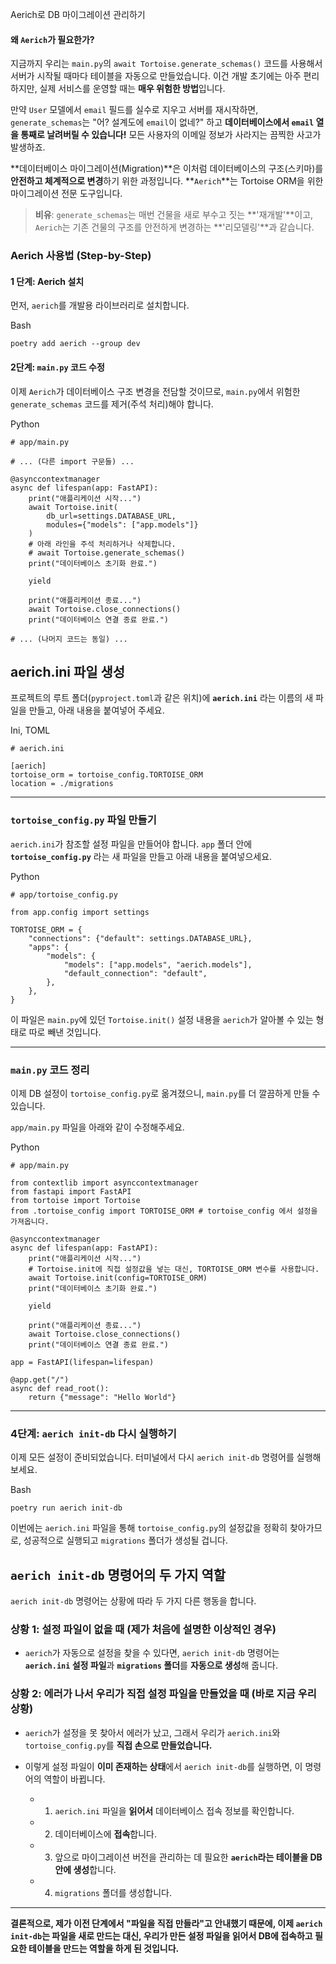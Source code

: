 
 Aerich로 DB 마이그레이션 관리하기

#### 왜 `Aerich`가 필요한가?

지금까지 우리는 `main.py`의 `await Tortoise.generate_schemas()` 코드를 사용해서 서버가 시작될 때마다 테이블을 자동으로 만들었습니다. 이건 개발 초기에는 아주 편리하지만, 실제 서비스를 운영할 때는 **매우 위험한 방법**입니다.

만약 `User` 모델에서 `email` 필드를 실수로 지우고 서버를 재시작하면, `generate_schemas`는 "어? 설계도에 `email`이 없네?" 하고 **데이터베이스에서 `email` 열을 통째로 날려버릴 수 있습니다!** 모든 사용자의 이메일 정보가 사라지는 끔찍한 사고가 발생하죠.

**데이터베이스 마이그레이션(Migration)**은 이처럼 데이터베이스의 구조(스키마)를 **안전하고 체계적으로 변경**하기 위한 과정입니다. **`Aerich`**는 Tortoise ORM을 위한 마이그레이션 전문 도구입니다.

> **비유**: `generate_schemas`는 매번 건물을 새로 부수고 짓는 **'재개발'**이고, `Aerich`는 기존 건물의 구조를 안전하게 변경하는 **'리모델링'**과 같습니다.

### Aerich 사용법 (Step-by-Step)

#### 1 단계: Aerich 설치

먼저, `aerich`를 개발용 라이브러리로 설치합니다.

Bash

```
poetry add aerich --group dev
```

#### 2단계: `main.py` 코드 수정

이제 `Aerich`가 데이터베이스 구조 변경을 전담할 것이므로, `main.py`에서 위험한 `generate_schemas` 코드를 제거(주석 처리)해야 합니다.

Python

```
# app/main.py

# ... (다른 import 구문들) ...

@asynccontextmanager
async def lifespan(app: FastAPI):
    print("애플리케이션 시작...")
    await Tortoise.init(
        db_url=settings.DATABASE_URL,
        modules={"models": ["app.models"]}
    )
    # 아래 라인을 주석 처리하거나 삭제합니다.
    # await Tortoise.generate_schemas() 
    print("데이터베이스 초기화 완료.")
    
    yield
    
    print("애플리케이션 종료...")
    await Tortoise.close_connections()
    print("데이터베이스 연결 종료 완료.")

# ... (나머지 코드는 동일) ...
```


## aerich.ini 파일 생성 

프로젝트의 루트 폴더(`pyproject.toml`과 같은 위치)에 **`aerich.ini`** 라는 이름의 새 파일을 만들고, 아래 내용을 붙여넣어 주세요.

Ini, TOML

```
# aerich.ini

[aerich]
tortoise_orm = tortoise_config.TORTOISE_ORM
location = ./migrations
```

---

### `tortoise_config.py` 파일 만들기

`aerich.ini`가 참조할 설정 파일을 만들어야 합니다. `app` 폴더 안에 **`tortoise_config.py`** 라는 새 파일을 만들고 아래 내용을 붙여넣으세요.

Python

```
# app/tortoise_config.py

from app.config import settings

TORTOISE_ORM = {
    "connections": {"default": settings.DATABASE_URL},
    "apps": {
        "models": {
            "models": ["app.models", "aerich.models"],
            "default_connection": "default",
        },
    },
}
```

이 파일은 `main.py`에 있던 `Tortoise.init()` 설정 내용을 `aerich`가 알아볼 수 있는 형태로 따로 빼낸 것입니다.

---

###  `main.py` 코드 정리

이제 DB 설정이 `tortoise_config.py`로 옮겨졌으니, `main.py`를 더 깔끔하게 만들 수 있습니다.

`app/main.py` 파일을 아래와 같이 수정해주세요.

Python

```
# app/main.py

from contextlib import asynccontextmanager
from fastapi import FastAPI
from tortoise import Tortoise
from .tortoise_config import TORTOISE_ORM # tortoise_config 에서 설정을 가져옵니다.

@asynccontextmanager
async def lifespan(app: FastAPI):
    print("애플리케이션 시작...")
    # Tortoise.init에 직접 설정값을 넣는 대신, TORTOISE_ORM 변수를 사용합니다.
    await Tortoise.init(config=TORTOISE_ORM)
    print("데이터베이스 초기화 완료.")
    
    yield

    print("애플리케이션 종료...")
    await Tortoise.close_connections()
    print("데이터베이스 연결 종료 완료.")

app = FastAPI(lifespan=lifespan)

@app.get("/")
async def read_root():
    return {"message": "Hello World"}
```

---

### 4단계: `aerich init-db` 다시 실행하기

이제 모든 설정이 준비되었습니다. 터미널에서 다시 `aerich init-db` 명령어를 실행해 보세요.

Bash

```
poetry run aerich init-db
```

이번에는 `aerich.ini` 파일을 통해 `tortoise_config.py`의 설정값을 정확히 찾아가므로, 성공적으로 실행되고 `migrations` 폴더가 생성될 겁니다.


## `aerich init-db` 명령어의 두 가지 역할

`aerich init-db` 명령어는 상황에 따라 두 가지 다른 행동을 합니다.

### **상황 1: 설정 파일이 없을 때 (제가 처음에 설명한 이상적인 경우)**

- `aerich`가 자동으로 설정을 찾을 수 있다면, `aerich init-db` 명령어는 **`aerich.ini` 설정 파일**과 **`migrations` 폴더**를 **자동으로 생성**해 줍니다.
    

### **상황 2: 에러가 나서 우리가 직접 설정 파일을 만들었을 때 (바로 지금 우리 상황)**

- `aerich`가 설정을 못 찾아서 에러가 났고, 그래서 우리가 `aerich.ini`와 `tortoise_config.py`를 **직접 손으로 만들었습니다.**
    
- 이렇게 설정 파일이 **이미 존재하는 상태**에서 `aerich init-db`를 실행하면, 이 명령어의 역할이 바뀝니다.
    
    - 1. `aerich.ini` 파일을 **읽어서** 데이터베이스 접속 정보를 확인합니다.
            
    - 2. 데이터베이스에 **접속**합니다.
            
    - 3. 앞으로 마이그레이션 버전을 관리하는 데 필요한 **`aerich`라는 테이블을 DB 안에 생성**합니다.
            
    - 4. `migrations` 폴더를 생성합니다.
            

---

**결론적으로, 제가 이전 단계에서 "파일을 직접 만들라"고 안내했기 때문에, 이제 `aerich init-db`는 파일을 새로 만드는 대신, 우리가 만든 설정 파일을 읽어서 DB에 접속하고 필요한 테이블을 만드는 역할을 하게 된 것입니다.**
